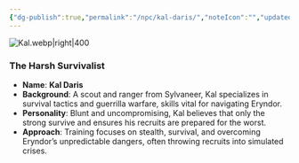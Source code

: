 ```yaml
---
{"dg-publish":true,"permalink":"/npc/kal-daris/","noteIcon":"","updated":"2025-02-23T09:33:52.715-08:00"}
---
```


![Kal.webp|right|400](/img/user/Kal.webp)
### **The Harsh Survivalist**

- **Name**: **Kal Daris**
- **Background**: A scout and ranger from Sylvaneer, Kal specializes in survival tactics and guerrilla warfare, skills vital for navigating Eryndor.
- **Personality**: Blunt and uncompromising, Kal believes that only the strong survive and ensures his recruits are prepared for the worst.
- **Approach**: Training focuses on stealth, survival, and overcoming Eryndor’s unpredictable dangers, often throwing recruits into simulated crises.